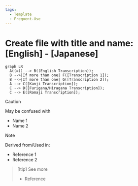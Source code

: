 ```yaml
---
tags:
  - Template
  - Frequent-Use
---
```

# Create file with title and name: [English] - [Japanese]
``` mermaid
graph LR
  A((=)) --> B((English Transcription));
  B -->|If more than one| F([Transcription 1]);
  B -->|If more than one| G([Transcription 2]);
  A --> C([Kanji Transcription]);
  C --> D([Furigana/Hiragana Transcription]);
  C --> E([Romaji Transcription]);
```


> [!CAUTION]
> May be confused with
>  - Name 1
>  - Name 2

> [!NOTE]
> Derived from/Used in:
>  - Reference 1
>  - Reference 2

> [!tip] See more
> - Reference

